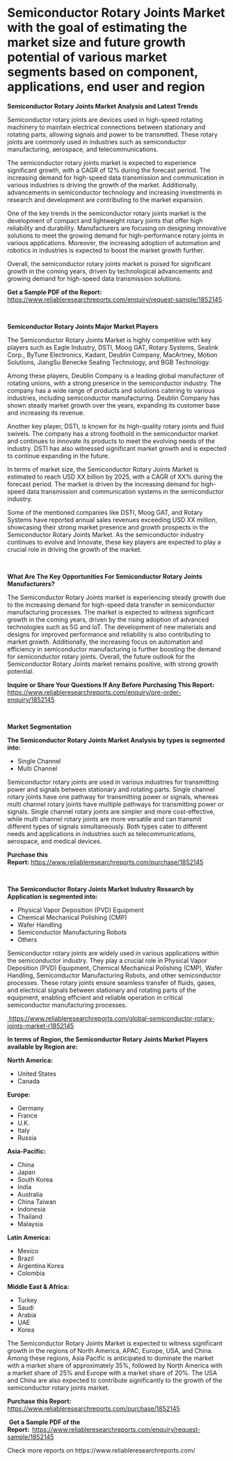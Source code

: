 <p><h1>Semiconductor Rotary Joints Market with the goal of estimating the market size and future growth potential of various market segments based on component, applications, end user and region</h1></p><p><strong>Semiconductor Rotary Joints Market Analysis and Latest Trends</strong></p>
<p><p>Semiconductor rotary joints are devices used in high-speed rotating machinery to maintain electrical connections between stationary and rotating parts, allowing signals and power to be transmitted. These rotary joints are commonly used in industries such as semiconductor manufacturing, aerospace, and telecommunications.</p><p>The semiconductor rotary joints market is expected to experience significant growth, with a CAGR of 12% during the forecast period. The increasing demand for high-speed data transmission and communication in various industries is driving the growth of the market. Additionally, advancements in semiconductor technology and increasing investments in research and development are contributing to the market expansion.</p><p>One of the key trends in the semiconductor rotary joints market is the development of compact and lightweight rotary joints that offer high reliability and durability. Manufacturers are focusing on designing innovative solutions to meet the growing demand for high-performance rotary joints in various applications. Moreover, the increasing adoption of automation and robotics in industries is expected to boost the market growth further.</p><p>Overall, the semiconductor rotary joints market is poised for significant growth in the coming years, driven by technological advancements and growing demand for high-speed data transmission solutions.</p></p>
<p><strong>Get a Sample PDF of the Report:&nbsp;</strong> <a href="https://www.reliableresearchreports.com/enquiry/request-sample/1852145">https://www.reliableresearchreports.com/enquiry/request-sample/1852145</a></p>
<p>&nbsp;</p>
<p><strong>Semiconductor Rotary Joints Major Market Players</strong></p>
<p><p>The Semiconductor Rotary Joints Market is highly competitive with key players such as Eagle Industry, DSTI, Moog GAT, Rotary Systems, Sealink Corp., ByTune Electronics, Kadant, Deublin Company, MacArtney, Motion Solutions, JiangSu Benecke Sealing Technology, and BGB Technology. </p><p>Among these players, Deublin Company is a leading global manufacturer of rotating unions, with a strong presence in the semiconductor industry. The company has a wide range of products and solutions catering to various industries, including semiconductor manufacturing. Deublin Company has shown steady market growth over the years, expanding its customer base and increasing its revenue.</p><p>Another key player, DSTI, is known for its high-quality rotary joints and fluid swivels. The company has a strong foothold in the semiconductor market and continues to innovate its products to meet the evolving needs of the industry. DSTI has also witnessed significant market growth and is expected to continue expanding in the future.</p><p>In terms of market size, the Semiconductor Rotary Joints Market is estimated to reach USD XX billion by 2025, with a CAGR of XX% during the forecast period. The market is driven by the increasing demand for high-speed data transmission and communication systems in the semiconductor industry.</p><p>Some of the mentioned companies like DSTI, Moog GAT, and Rotary Systems have reported annual sales revenues exceeding USD XX million, showcasing their strong market presence and growth prospects in the Semiconductor Rotary Joints Market. As the semiconductor industry continues to evolve and innovate, these key players are expected to play a crucial role in driving the growth of the market.</p></p>
<p>&nbsp;</p>
<p><strong>What Are The Key Opportunities For Semiconductor Rotary Joints Manufacturers?</strong></p>
<p><p>The Semiconductor Rotary Joints market is experiencing steady growth due to the increasing demand for high-speed data transfer in semiconductor manufacturing processes. The market is expected to witness significant growth in the coming years, driven by the rising adoption of advanced technologies such as 5G and IoT. The development of new materials and designs for improved performance and reliability is also contributing to market growth. Additionally, the increasing focus on automation and efficiency in semiconductor manufacturing is further boosting the demand for semiconductor rotary joints. Overall, the future outlook for the Semiconductor Rotary Joints market remains positive, with strong growth potential.</p></p>
<p><strong>Inquire or Share Your Questions If Any Before Purchasing This Report:</strong> <a href="https://www.reliableresearchreports.com/enquiry/pre-order-enquiry/1852145">https://www.reliableresearchreports.com/enquiry/pre-order-enquiry/1852145</a></p>
<p>&nbsp;</p>
<p><strong>Market Segmentation</strong></p>
<p><strong>The Semiconductor Rotary Joints Market Analysis by types is segmented into:</strong></p>
<p><ul><li>Single Channel</li><li>Multi Channel</li></ul></p>
<p><p>Semiconductor rotary joints are used in various industries for transmitting power and signals between stationary and rotating parts. Single channel rotary joints have one pathway for transmitting power or signals, whereas multi channel rotary joints have multiple pathways for transmitting power or signals. Single channel rotary joints are simpler and more cost-effective, while multi channel rotary joints are more versatile and can transmit different types of signals simultaneously. Both types cater to different needs and applications in industries such as telecommunications, aerospace, and medical devices.</p></p>
<p><strong>Purchase this Report:&nbsp;</strong><a href="https://www.reliableresearchreports.com/purchase/1852145">https://www.reliableresearchreports.com/purchase/1852145</a></p>
<p>&nbsp;</p>
<p><strong>The Semiconductor Rotary Joints Market Industry Research by Application is segmented into:</strong></p>
<p><ul><li>Physical Vapor Deposition (PVD) Equipment</li><li>Chemical Mechanical Polishing (CMP)</li><li>Wafer Handling</li><li>Semiconductor Manufacturing Robots</li><li>Others</li></ul></p>
<p><p>Semiconductor rotary joints are widely used in various applications within the semiconductor industry. They play a crucial role in Physical Vapor Deposition (PVD) Equipment, Chemical Mechanical Polishing (CMP), Wafer Handling, Semiconductor Manufacturing Robots, and other semiconductor processes. These rotary joints ensure seamless transfer of fluids, gases, and electrical signals between stationary and rotating parts of the equipment, enabling efficient and reliable operation in critical semiconductor manufacturing processes.</p></p>
<p><a href="https://www.reliableresearchreports.com/global-semiconductor-rotary-joints-market-r1852145">&nbsp;https://www.reliableresearchreports.com/global-semiconductor-rotary-joints-market-r1852145</a></p>
<p><strong>In terms of Region, the Semiconductor Rotary Joints Market Players available by Region are:</strong></p>
<p>
    <p> <strong> North America: </strong>
        <ul>
            <li>United States</li>
            <li>Canada</li>
        </ul>
        </p> 
    <p> <strong> Europe: </strong>
        <ul>
            <li>Germany</li>
            <li>France</li>
            <li>U.K.</li>
            <li>Italy</li>
            <li>Russia</li>
        </ul>
        </p> 
    <p> <strong> Asia-Pacific: </strong>
        <ul>
            <li>China</li>
            <li>Japan</li>
            <li>South Korea</li>
            <li>India</li>
            <li>Australia</li>
            <li>China Taiwan</li>
            <li>Indonesia</li>
            <li>Thailand</li>
            <li>Malaysia</li>
        </ul>
        </p> 
    <p> <strong> Latin America: </strong>
        <ul>
            <li>Mexico</li>
            <li>Brazil</li>
            <li>Argentina Korea</li>
            <li>Colombia</li>
        </ul>
        </p> 
    <p> <strong> Middle East & Africa: </strong>
        <ul>
            <li>Turkey</li>
            <li>Saudi</li>
            <li>Arabia</li>
            <li>UAE</li>
            <li>Korea</li>
        </ul>
    </p>
    </p>
<p><p>The Semiconductor Rotary Joints Market is expected to witness significant growth in the regions of North America, APAC, Europe, USA, and China. Among these regions, Asia Pacific is anticipated to dominate the market with a market share of approximately 35%, followed by North America with a market share of 25% and Europe with a market share of 20%. The USA and China are also expected to contribute significantly to the growth of the semiconductor rotary joints market.</p></p>
<p><strong>Purchase this Report: </strong><a href="https://www.reliableresearchreports.com/purchase/1852145">https://www.reliableresearchreports.com/purchase/1852145</a></p>
<p>&nbsp;<strong>Get a Sample PDF of the Report:&nbsp;&nbsp;</strong><a href="https://www.reliableresearchreports.com/enquiry/request-sample/1852145">https://www.reliableresearchreports.com/enquiry/request-sample/1852145</a></p>
<p><strong></strong></p>
<p>Check more reports on https://www.reliableresearchreports.com/</p>